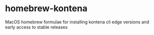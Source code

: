 # homebrew-kontena
MacOS homebrew formulae for installing kontena cli edge versions and early access to stable releases
